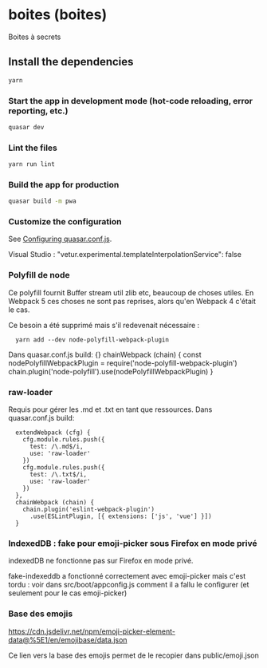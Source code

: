 # boites (boites)

Boites à secrets

## Install the dependencies
```bash
yarn
```

### Start the app in development mode (hot-code reloading, error reporting, etc.)
```bash
quasar dev
```

### Lint the files
```bash
yarn run lint
```

### Build the app for production
```bash
quasar build -m pwa
```

### Customize the configuration
See [Configuring quasar.conf.js](https://v2.quasar.dev/quasar-cli/quasar-conf-js).

Visual Studio : "vetur.experimental.templateInterpolationService": false

### Polyfill de node
Ce polyfill fournit Buffer stream util zlib etc, beaucoup de choses utiles. En Webpack 5 ces choses ne sont pas reprises, alors qu'en Webpack 4 c'était le cas.

Ce besoin a été supprimé mais s'il redevenait nécessaire :

      yarn add --dev node-polyfill-webpack-plugin

Dans quasar.conf.js build: {}
      chainWebpack (chain) {
        const nodePolyfillWebpackPlugin = require('node-polyfill-webpack-plugin')
        chain.plugin('node-polyfill').use(nodePolyfillWebpackPlugin)
      }

### raw-loader
Requis pour gérer les .md et .txt en tant que ressources. Dans quasar.conf.js build: 

      extendWebpack (cfg) {
        cfg.module.rules.push({
          test: /\.md$/i,
          use: 'raw-loader'
        })
        cfg.module.rules.push({
          test: /\.txt$/i,
          use: 'raw-loader'
        })
      },
      chainWebpack (chain) {
        chain.plugin('eslint-webpack-plugin')
          .use(ESLintPlugin, [{ extensions: ['js', 'vue'] }])
      }

### IndexedDB : fake pour emoji-picker sous Firefox en mode privé
indexedDB ne fonctionne pas sur Firefox en mode privé. 

fake-indexeddb a fonctionné correctement avec emoji-picker mais c'est tordu : voir dans src/boot/appconfig.js comment il a fallu le configurer (et seulement pour le cas emoji-picker)

### Base des emojis
https://cdn.jsdelivr.net/npm/emoji-picker-element-data@%5E1/en/emojibase/data.json

Ce lien vers la base des emojis permet de le recopier dans public/emoji.json

